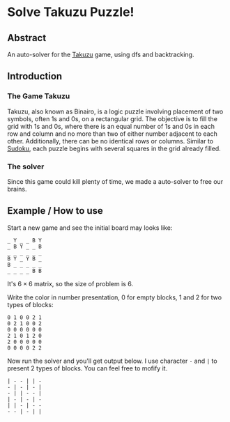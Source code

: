 # Solve Takuzu Puzzle!

## Abstract
An auto-solver for the [Takuzu](https://en.wikipedia.org/wiki/Takuzu) game, using dfs and backtracking.

## Introduction
### The Game Takuzu
Takuzu, also known as Binairo, is a logic puzzle involving placement of two symbols, often 1s and 0s, on a rectangular grid. The objective is to fill the grid with 1s and 0s, where there is an equal number of 1s and 0s in each row and column and no more than two of either number adjacent to each other. Additionally, there can be no identical rows or columns. Similar to [Sudoku](https://en.wikipedia.org/wiki/Sudoku), each puzzle begins with several squares in the grid already filled. 

### The solver
Since this game could kill plenty of time, we made a auto-solver to free our brains.

## Example / How to use
Start a new game and see the initial board may looks like: 

```
_ Y _ _ B Y
_ B Y _ _ B
_ _ _ _ _ _
B Y _ Y B _
B _ _ _ _ _
_ _ _ _ B B
```

It's $6 \times 6$ matrix, so the size of problem is $6$. 

Write the color in number presentation, 0 for empty blocks, 1 and 2 for two types of blocks: 

```
0 1 0 0 2 1
0 2 1 0 0 2
0 0 0 0 0 0
2 1 0 1 2 0
2 0 0 0 0 0
0 0 0 0 2 2
```

Now run the solver and you'll get output below. I use character `-` and `|` to present 2 types of blocks. You can feel free to mofify it. 

```
| - - | | - 
- | - | - | 
- | | - - | 
| - | - | - 
| | - | - - 
- - | - | | 
```
